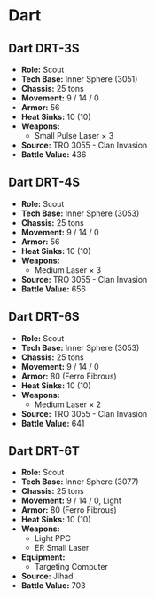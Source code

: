 # Dart
## Dart DRT-3S
- **Role:** Scout
- **Tech Base:** Inner Sphere (3051)
- **Chassis:** 25 tons
- **Movement:** 9 / 14 / 0
- **Armor:** 56
- **Heat Sinks:** 10 (10)
- **Weapons:**
  - Small Pulse Laser × 3
- **Source:** TRO 3055 - Clan Invasion
- **Battle Value:** 436

## Dart DRT-4S
- **Role:** Scout
- **Tech Base:** Inner Sphere (3053)
- **Chassis:** 25 tons
- **Movement:** 9 / 14 / 0
- **Armor:** 56
- **Heat Sinks:** 10 (10)
- **Weapons:**
  - Medium Laser × 3
- **Source:** TRO 3055 - Clan Invasion
- **Battle Value:** 656

## Dart DRT-6S
- **Role:** Scout
- **Tech Base:** Inner Sphere (3053)
- **Chassis:** 25 tons
- **Movement:** 9 / 14 / 0
- **Armor:** 80 (Ferro Fibrous)
- **Heat Sinks:** 10 (10)
- **Weapons:**
  - Medium Laser × 2
- **Source:** TRO 3055 - Clan Invasion
- **Battle Value:** 641

## Dart DRT-6T
- **Role:** Scout
- **Tech Base:** Inner Sphere (3077)
- **Chassis:** 25 tons
- **Movement:** 9 / 14 / 0, Light
- **Armor:** 80 (Ferro Fibrous)
- **Heat Sinks:** 10 (10)
- **Weapons:**
  - Light PPC
  - ER Small Laser
- **Equipment:**
  - Targeting Computer
- **Source:** Jihad
- **Battle Value:** 703

